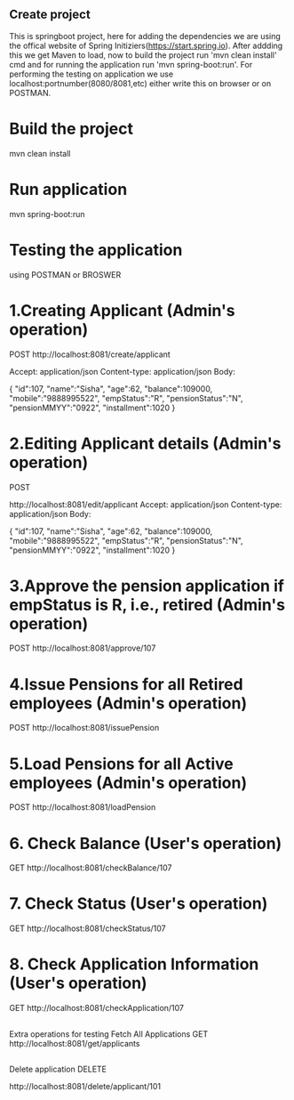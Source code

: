 ## Create project

This is springboot project, here for adding the dependencies we are using the offical website of Spring Initiziers(https://start.spring.io).
After addding this we get Maven to load, now to build the project run 'mvn clean install' cmd and for running the application run 'mvn spring-boot:run'.
For performing the testing on application we use localhost:portnumber(8080/8081,etc) either write this on browser or on POSTMAN.


# Build the project

mvn clean install

# Run application

mvn spring-boot:run

# Testing the application

using POSTMAN or BROSWER

# 1.Creating Applicant (Admin's operation)
POST
http://localhost:8081/create/applicant

Accept: application/json Content-type: application/json Body:

{
"id":107,
"name":"Sisha",
"age":62,
"balance":109000,
"mobile":"9888995522",
"empStatus":"R",
"pensionStatus":"N",
"pensionMMYY":"0922",
"installment":1020
}

# 2.Editing Applicant details (Admin's operation)
POST

http://localhost:8081/edit/applicant
Accept: application/json Content-type: application/json Body:

{
"id":107,
"name":"Sisha",
"age":62,
"balance":109000,
"mobile":"9888995522",
"empStatus":"R",
"pensionStatus":"N",
"pensionMMYY":"0922",
"installment":1020
}

# 3.Approve the pension application if empStatus is R, i.e., retired (Admin's operation)
POST
http://localhost:8081/approve/107

# 4.Issue Pensions for all Retired employees (Admin's operation)
POST
http://localhost:8081/issuePension


# 5.Load Pensions for all Active employees (Admin's operation)
POST
http://localhost:8081/loadPension

# 6. Check Balance (User's operation)
GET
http://localhost:8081/checkBalance/107

# 7. Check Status (User's operation)
GET
http://localhost:8081/checkStatus/107

# 8. Check Application Information (User's operation)
GET
http://localhost:8081/checkApplication/107

##
Extra operations for testing
Fetch All Applications GET
http://localhost:8081/get/applicants


##
Delete application DELETE

http://localhost:8081/delete/applicant/101